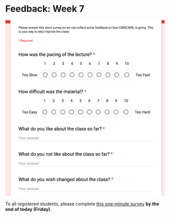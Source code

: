 # Feedback: Week 7

[![Feedback Survey](../../media/feedback/feedback-extended-no-cl.png)](http://ter.ps/389L7)

To all registered students, please complete [this one-minute survey](http://ter.ps/389L7) **by the end of today (Friday)**.
